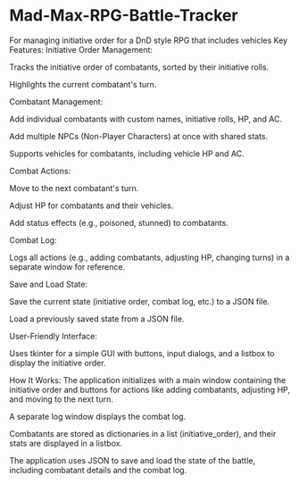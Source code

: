 # Mad-Max-RPG-Battle-Tracker
For managing initiative order for a DnD style RPG that includes vehicles
Key Features:
Initiative Order Management:

Tracks the initiative order of combatants, sorted by their initiative rolls.

Highlights the current combatant's turn.

Combatant Management:

Add individual combatants with custom names, initiative rolls, HP, and AC.

Add multiple NPCs (Non-Player Characters) at once with shared stats.

Supports vehicles for combatants, including vehicle HP and AC.

Combat Actions:

Move to the next combatant's turn.

Adjust HP for combatants and their vehicles.

Add status effects (e.g., poisoned, stunned) to combatants.

Combat Log:

Logs all actions (e.g., adding combatants, adjusting HP, changing turns) in a separate window for reference.

Save and Load State:

Save the current state (initiative order, combat log, etc.) to a JSON file.

Load a previously saved state from a JSON file.

User-Friendly Interface:

Uses tkinter for a simple GUI with buttons, input dialogs, and a listbox to display the initiative order.

How It Works:
The application initializes with a main window containing the initiative order and buttons for actions like adding combatants, adjusting HP, and moving to the next turn.

A separate log window displays the combat log.

Combatants are stored as dictionaries in a list (initiative_order), and their stats are displayed in a listbox.

The application uses JSON to save and load the state of the battle, including combatant details and the combat log.

